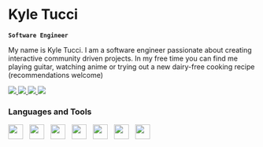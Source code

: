 # Kyle Tucci

**`Software Engineer`**

My name is Kyle Tucci. I am a software engineer passionate about creating interactive community driven projects. In my free time you can find me playing guitar, watching anime or trying out a new dairy-free cooking recipe (recommendations welcome)

<p align="left">
  <a href="https://kyletucci.netlify.com">
    <img src="https://custom-icon-badges.demolab.com/badge/WEBSITE-green?logo=firefox"/>
  </a>
  <a href="https://linkedin.com/in/kyletucci">
    <img src="https://custom-icon-badges.demolab.com/badge/LINKEDIN-blue?logo=linkedin"/>
  </a>
  <a href="https://twitter.com/kyletuccidev">
    <img src="https://custom-icon-badges.demolab.com/badge/TWITTER-blue?logo=x"/>
  </a>
  <a href="https://www.codewars.com/users/kyletucci">
    <img src="https://custom-icon-badges.demolab.com/badge/CODEWARS-salmon?logo=codewars"/>
  </a>
</p>

### Languages and Tools

<img align="left" width="30px" style="padding-right:10px" src="https://cdn.jsdelivr.net/gh/devicons/devicon/icons/react/react-original.svg"/>
<img align="left" width="30px" style="padding-right:10px" src="https://cdn.jsdelivr.net/gh/devicons/devicon/icons/nodejs/nodejs-original.svg"/>
<img align="left" width="30px" style="padding-right:10px" src="https://cdn.jsdelivr.net/gh/devicons/devicon/icons/mongodb/mongodb-original.svg"/>
<img align="left" width="30px" style="padding-right:10px" src="https://cdn.jsdelivr.net/gh/devicons/devicon/icons/postgresql/postgresql-original.svg"/>
<img align="left" width="30px" style="padding-right:10px" src="https://cdn.jsdelivr.net/gh/devicons/devicon/icons/javascript/javascript-plain.svg"/>
<img align="left" width="30px" style="padding-right:10px" src="https://cdn.jsdelivr.net/gh/devicons/devicon/icons/html5/html5-plain.svg"/>
<img align="left" width="30px" style="padding-right:10px" src="https://cdn.jsdelivr.net/gh/devicons/devicon/icons/css3/css3-plain.svg"/>
